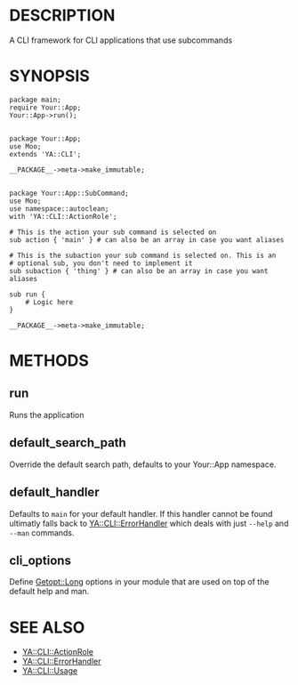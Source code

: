 # DESCRIPTION

A CLI framework for CLI applications that use subcommands

# SYNOPSIS

    package main;
    require Your::App;
    Your::App->run();


    package Your::App;
    use Moo;
    extends 'YA::CLI';

    __PACKAGE__->meta->make_immutable;


    package Your::App::SubCommand;
    use Moo;
    use namespace::autoclean;
    with 'YA::CLI::ActionRole';

    # This is the action your sub command is selected on
    sub action { 'main' } # can also be an array in case you want aliases

    # This is the subaction your sub command is selected on. This is an
    # optional sub, you don't need to implement it
    sub subaction { 'thing' } # can also be an array in case you want aliases

    sub run {
        # Logic here
    }

    __PACKAGE__->meta->make_immutable;

# METHODS

## run

Runs the application

## default\_search\_path

Override the default search path, defaults to your Your::App namespace.

## default\_handler

Defaults to `main` for your default handler. If this handler cannot be found
ultimatly falls back to [YA::CLI::ErrorHandler](https://metacpan.org/pod/YA%3A%3ACLI%3A%3AErrorHandler) which deals with just `--help`
and `--man` commands.

## cli\_options

Define [Getopt::Long](https://metacpan.org/pod/Getopt%3A%3ALong) options in your module that are used on top of the
default help and man.

# SEE ALSO

- [YA::CLI::ActionRole](https://metacpan.org/pod/YA%3A%3ACLI%3A%3AActionRole)
- [YA::CLI::ErrorHandler](https://metacpan.org/pod/YA%3A%3ACLI%3A%3AErrorHandler)
- [YA::CLI::Usage](https://metacpan.org/pod/YA%3A%3ACLI%3A%3AUsage)
